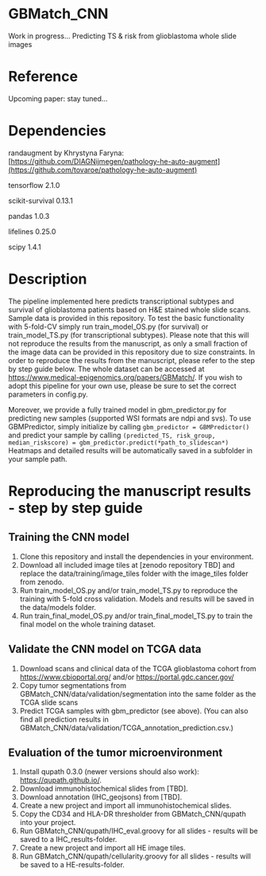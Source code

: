 # GBMatch_CNN
Work in progress...
Predicting TS &amp; risk from glioblastoma whole slide images

# Reference
Upcoming paper: stay tuned...

# Dependencies
randaugment by Khrystyna Faryna: [https://github.com/DIAGNijmegen/pathology-he-auto-augment](https://github.com/tovaroe/pathology-he-auto-augment)

tensorflow 2.1.0

scikit-survival 0.13.1

pandas 1.0.3

lifelines 0.25.0

scipy 1.4.1

# Description
The pipeline implemented here predicts transcriptional subtypes and survival of glioblastoma patients based on H&E stained whole slide scans. Sample data is provided in this repository. To test the basic functionality with 5-fold-CV simply run train_model_OS.py (for survival) or train_model_TS.py (for transcriptional subtypes). Please note that this will not reproduce the results from the manuscript, as only a small fraction of the image data can be provided in this repository due to size constraints. In order to reproduce the results from the manuscript, please refer to the step by step guide below. The whole dataset can be accessed at https://www.medical-epigenomics.org/papers/GBMatch/.
If you wish to adopt this pipeline for your own use, please be sure to set the correct parameters in config.py.

Moreover, we provide a fully trained model in gbm_predictor.py for predicting new samples (supported WSI formats are ndpi and svs). To use GBMPredictor, simply initialize by calling 
`gbm_predictor = GBMPredictor()`
and predict your sample by calling
`(predicted_TS, risk_group, median_riskscore) = gbm_predictor.predict(*path_to_slidescan*)`
Heatmaps and detailed results will be automatically saved in a subfolder in your sample path.

# Reproducing the manuscript results - step by step guide

## Training the CNN model
1. Clone this repository and install the dependencies in your environment.
2. Download all included image tiles at [zenodo repository TBD] and replace the data/training/image_tiles folder with the image_tiles folder from zenodo.
3. Run train_model_OS.py and/or train_model_TS.py to reproduce the training with 5-fold cross validation. Models and results will be saved in the data/models folder.
4. Run train_final_model_OS.py and/or train_final_model_TS.py to train the final model on the whole training dataset.

## Validate the CNN model on TCGA data
1. Download scans and clinical data of the TCGA glioblastoma cohort from https://www.cbioportal.org/ and/or https://portal.gdc.cancer.gov/
2. Copy tumor segmentations from GBMatch_CNN/data/validation/segmentation into the same folder as the TCGA slide scans
3. Predict TCGA samples with gbm_predictor (see above).
(You can also find all prediction results in GBMatch_CNN/data/validation/TCGA_annotation_prediction.csv.)

## Evaluation of the tumor microenvironment
1. Install qupath 0.3.0 (newer versions should also work): https://qupath.github.io/.
2. Download immunohistochemical slides from [TBD].
3. Download annotation (IHC_geojsons) from [TBD].
4. Create a new project and import all immunohistochemical slides.
5. Copy the CD34 and HLA-DR thresholder from GBMatch_CNN/qupath into your project.
6. Run GBMatch_CNN/qupath/IHC_eval.groovy for all slides - results will be saved to a IHC_results-folder.
7. Create a new project and import all HE image tiles.
8. Run GBMatch_CNN/qupath/cellularity.groovy for all slides - results will be saved to a HE-results-folder.
